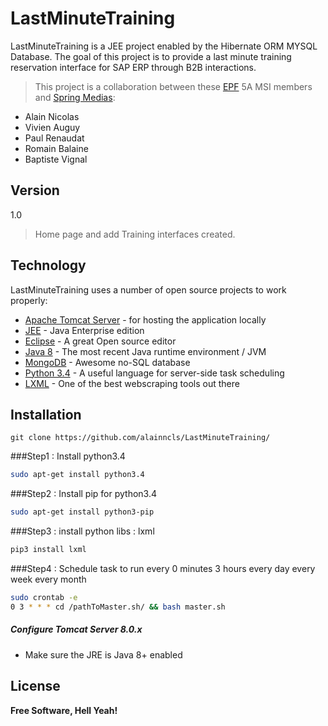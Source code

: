 LastMinuteTraining
=========

LastMinuteTraining is a JEE project enabled by the Hibernate ORM  MYSQL Database. 
The goal of this project is to provide a last minute training reservation interface for SAP ERP through B2B interactions.

> This project is a collaboration between these [EPF] 5A MSI members and [Spring Medias]:

  - Alain Nicolas
  - Vivien Auguy
  - Paul Renaudat
  - Romain Balaine
  - Baptiste Vignal

Version
----

   1.0
  > Home page and add Training interfaces created.

Technology
-----------

LastMinuteTraining uses a number of open source projects to work properly:

* [Apache Tomcat Server] - for hosting the application locally
* [JEE] - Java Enterprise edition
* [Eclipse] - A great Open source editor
* [Java 8] - The most recent Java runtime environment / JVM
* [MongoDB] - Awesome no-SQL database
* [Python 3.4] - A useful language for server-side task scheduling
* [LXML] - One of the best webscraping tools out there

Installation
--------------

```git
git clone https://github.com/alainncls/LastMinuteTraining/
```
###Step1 : Install python3.4
```bash
sudo apt-get install python3.4
```
###Step2 : Install pip for python3.4
```bash
sudo apt-get install python3-pip
```
###Step3 : install python libs : lxml
```bash
pip3 install lxml
```

###Step4 : Schedule task to run every 0 minutes 3 hours every day every week every month
```bash
sudo crontab -e
0 3 * * * cd /pathToMaster.sh/ && bash master.sh
```
##### Configure Tomcat Server 8.0.x

* Make sure the JRE is Java 8+ enabled



License
----
**Free Software, Hell Yeah!**



[EPF]:http://www.epf.fr
[Spring Medias]:http://www.springmedias.com/
[Apache Tomcat Server]:tomcat.apache.org/
[JEE]:http://fr.wikipedia.org/wiki/Java_EE
[Eclipse]:http://www.eclipse.org
[Java 8]:http://www.oracle.com/technetwork/java/javase/downloads/jre8-downloads-2133155.html
[MongoDB]:http://www.mongodb.com/
[Python 3.4]:https://www.python.org/
[LXML]:http://lxml.de
